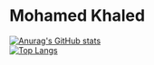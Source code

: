 # Mohamed Khaled

[![Anurag's GitHub stats](https://github-readme-stats.vercel.app/api?username=bojo500&anuraghazra&layout=compact&show_icons=true&theme=dark)](https://github.com/anuraghazra/github-readme-stats)
<br>
[![Top Langs](https://github-readme-stats.vercel.app/api/top-langs/?username=bojo500&anuraghazra&layout=compact&show_icons=true&theme=dark)](https://github.com/anuraghazra/github-readme-stats)
